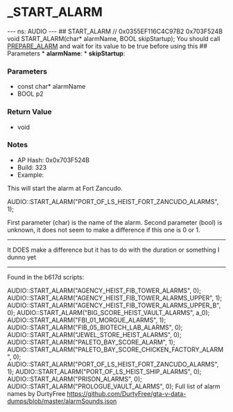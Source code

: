 # _START_ALARM

--- ns: AUDIO --- ## START_ALARM  // 0x0355EF116C4C97B2 0x703F524B void START_ALARM(char* alarmName, BOOL skipStartup);  You should call [PREPARE_ALARM](#_0x9D74AE343DB65533) and wait for its value to be true before using this  ## Parameters * **alarmName**: * **skipStartup**:

### Parameters
* const char* alarmName
* BOOL p2

### Return Value
* void

### Notes
* AP Hash: 0x0x703F524B
* Build: 323
* Example:

This will start the alarm at Fort Zancudo.

AUDIO::START_ALARM("PORT_OF_LS_HEIST_FORT_ZANCUDO_ALARMS", 1);

First parameter (char) is the name of the alarm.
Second parameter (bool) is unknown, it does not seem to make a difference if this one is 0 or 1.

----------

It DOES make a difference but it has to do with the duration or something I dunno yet

----------

 Found in the b617d scripts:

 AUDIO::START_ALARM("AGENCY_HEIST_FIB_TOWER_ALARMS", 0);
 AUDIO::START_ALARM("AGENCY_HEIST_FIB_TOWER_ALARMS_UPPER", 1);
 AUDIO::START_ALARM("AGENCY_HEIST_FIB_TOWER_ALARMS_UPPER_B", 0);
 AUDIO::START_ALARM("BIG_SCORE_HEIST_VAULT_ALARMS", a_0);
 AUDIO::START_ALARM("FBI_01_MORGUE_ALARMS", 1);
 AUDIO::START_ALARM("FIB_05_BIOTECH_LAB_ALARMS", 0);
 AUDIO::START_ALARM("JEWEL_STORE_HEIST_ALARMS", 0);
 AUDIO::START_ALARM("PALETO_BAY_SCORE_ALARM", 1);
 AUDIO::START_ALARM("PALETO_BAY_SCORE_CHICKEN_FACTORY_ALARM", 0);
 AUDIO::START_ALARM("PORT_OF_LS_HEIST_FORT_ZANCUDO_ALARMS", 1);
 AUDIO::START_ALARM("PORT_OF_LS_HEIST_SHIP_ALARMS", 0);
 AUDIO::START_ALARM("PRISON_ALARMS", 0);
 AUDIO::START_ALARM("PROLOGUE_VAULT_ALARMS", 0);
Full list of alarm names by DurtyFree https://github.com/DurtyFree/gta-v-data-dumps/blob/master/alarmSounds.json


